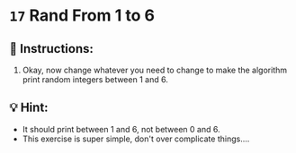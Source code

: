 # `17` Rand From 1 to 6


## 📝 Instructions:

1. Okay, now change whatever you need to change to make the algorithm print random integers between 1 and 6.

## 💡 Hint:

- It should print between 1 and 6, not between 0 and 6.
- This exercise is super simple, don't over complicate things....


